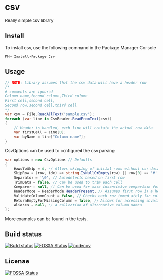 # csv
Really simple csv library

## Install

To install csv, use the following command in the Package Manager Console

    PM> Install-Package Csv

## Usage

```csharp
// NOTE: Library assumes that the csv data will have a header row
/*
# comments are ignored
Column name,Second column,Third column
First cell,second cell,
Second row,second cell,third cell
*/ 
var csv = File.ReadAllText("sample.csv");
foreach (var line in CsvReader.ReadFromText(csv))
{
    // Header is handled, each line will contain the actual row data
    var firstCell = line[0];
    var byName = line["Column name"];
}
```

CsvOptions can be used to configured the csv parsing:
```csharp
var options = new CsvOptions // Defaults
{
    RowsToSkip = 0, // Allows skipping of initial rows without csv data
    SkipRow = (row, idx) => string.IsNullOrEmpty(row) || row[0] == '#',
    Separator = '\0', // Autodetects based on first row
    TrimData = false, // Can be used to trim each cell
    Comparer = null, // Can be used for case-insensitive comparison for names
    HeaderMode = HeaderMode.HeaderPresent, // Assumes first row is a header row
    ValidateColumnCount = false, // Checks each row immediately for column count
    ReturnEmptyForMissingColumn = false, // Allows for accessing invalid column names
    Aliases = null, // A collection of alternative column names
};
```

More examples can be found in the tests.


## Build status
[![Build status](https://ci.appveyor.com/api/projects/status/d1m0vu1n7idsk7uu?svg=true)](https://ci.appveyor.com/project/SteveHansen/csv)
[![FOSSA Status](https://app.fossa.io/api/projects/git%2Bgithub.com%2Fstevehansen%2Fcsv.svg?type=shield)](https://app.fossa.io/projects/git%2Bgithub.com%2Fstevehansen%2Fcsv?ref=badge_shield)
[![codecov](https://codecov.io/gh/stevehansen/csv/branch/master/graph/badge.svg)](https://codecov.io/gh/stevehansen/csv)


## License
[![FOSSA Status](https://app.fossa.io/api/projects/git%2Bgithub.com%2Fstevehansen%2Fcsv.svg?type=large)](https://app.fossa.io/projects/git%2Bgithub.com%2Fstevehansen%2Fcsv?ref=badge_large)
